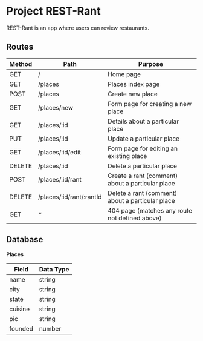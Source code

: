 # Project REST-Rant

REST-Rant is an app where users can review restaurants.

## Routes

| **Method** | **Path** | **Purpose** |
| --- | --- | --- |
| GET | / | Home page |
| GET | /places | Places index page |
| POST | /places | Create new place |
| GET | /places/new | Form page for creating a new place |
| GET | /places/:id | Details about a particular place |
| PUT | /places/:id | Update a particular place |
| GET | /places/:id/edit | Form page for editing an existing place | 
| DELETE | /places/:id | Delete a particular place |
| POST | /places/:id/rant | Create a rant (comment) about a particular place |
| DELETE | /places/:id/rant/:rantId | Delete a rant (comment) about a particular place |
| GET | * | 404 page (matches any route not defined above) |

## Database

**Places**

| Field | Data Type |
| --- | --- |
| name | string |
| city | string |
| state | string |
| cuisine | string |
| pic | string |
| founded | number |
